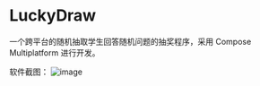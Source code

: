 # LuckyDraw
一个跨平台的随机抽取学生回答随机问题的抽奖程序，采用 Compose Multiplatform 进行开发。

软件截图：
![image](https://github.com/lightdev-top/LuckyDraw/assets/56513857/e3e98cd4-2833-431b-b479-6f2fd11d9d55)
